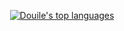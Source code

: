 <p align="center"><a href="https://github.com/anuraghazra/github-readme-stats" aria-label="Link to create your own github stats image"><img alt="Douile's top languages" src="https://github-readme-stats.vercel.app/api/top-langs/?username=michalani&theme=dark&langs_count=10&hide=tsql,html&layout=compact&hide_border=true&card_width=445&bg_color=0d1117" /></a></p>
